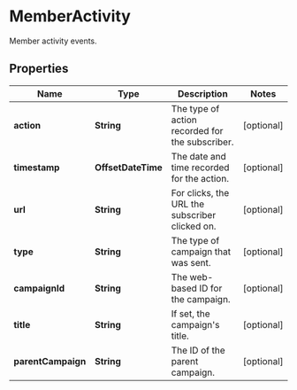 

# MemberActivity

Member activity events.

## Properties

| Name | Type | Description | Notes |
|------------ | ------------- | ------------- | -------------|
|**action** | **String** | The type of action recorded for the subscriber. |  [optional] |
|**timestamp** | **OffsetDateTime** | The date and time recorded for the action. |  [optional] |
|**url** | **String** | For clicks, the URL the subscriber clicked on. |  [optional] |
|**type** | **String** | The type of campaign that was sent. |  [optional] |
|**campaignId** | **String** | The web-based ID for the campaign. |  [optional] |
|**title** | **String** | If set, the campaign&#39;s title. |  [optional] |
|**parentCampaign** | **String** | The ID of the parent campaign. |  [optional] |



